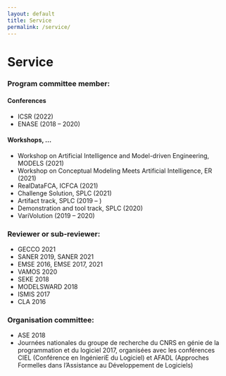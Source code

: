 ```yaml
---
layout: default
title: Service
permalink: /service/
---
```

# Service

### Program committee member:

#### Conferences

- ICSR (2022)
- ENASE (2018 – 2020)

#### Workshops, ...

- Workshop on Artificial Intelligence and Model-driven Engineering, MODELS (2021)
- Workshop on Conceptual Modeling Meets Artificial Intelligence, ER (2021)
- RealDataFCA, ICFCA (2021)
- Challenge Solution, SPLC (2021)
- Artifact track, SPLC (2019 – )
- Demonstration and tool track, SPLC (2020)
- VariVolution (2019 – 2020)

### Reviewer or sub-reviewer:

- GECCO 2021
- SANER 2019, SANER 2021
- EMSE 2016, EMSE 2017, 2021
- VAMOS 2020
- SEKE 2018
- MODELSWARD 2018
- ISMIS 2017
- CLA 2016

### Organisation committee:

- ASE 2018
- Journées nationales du groupe de recherche du CNRS en génie de la programmation et du logiciel 2017, organisées
avec les conférences CIEL (Conférence en IngénieriE du Logiciel) et AFADL (Approches Formelles dans l’Assistance au
Développement de Logiciels)
